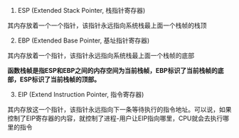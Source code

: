 1. ESP (Extended Stack Pointer, 栈指针寄存器)

其内存放着一个一个指针，该指针永远指向系统栈最上面一个栈帧的栈顶

2. EBP (Extended Base Pointer, 基址指针寄存器)

其内存放着一个指针，该指针永远指向系统栈最上面一个栈帧的底部

**函数栈帧是指ESP和EBP之间的内存空间为当前栈帧，EBP标识了当前栈帧的底部，ESP标识了当前栈帧的顶部。**

3. EIP (Extend Instruction Pointer, 指令寄存器)

其内存放这一个指针，该指针永远指向下一条等待执行的指令地址。可以说，如果控制了EIP寄存器的内容，就控制了进程-用户让EIP指向哪里，CPU就会去执行哪里的指令

